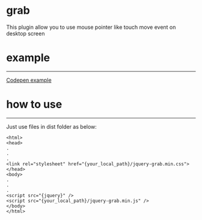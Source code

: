 # grab
This plugin allow you to use mouse pointer like touch move event on desktop screen

# example
------
[Codepen example](https://codepen.io/jayh0324/pen/MWrjrzO)


# how to use
------
Just use files in dist folder as below:
```
<html>
<head>
.
.
.
<link rel="stylesheet" href="{your_local_path}/jquery-grab.min.css">
</head>
<body>
.
.
.
<script src="{jquery}" />
<script src="{your_local_path}/jquery-grab.min.js" />
</body>
</html>
```